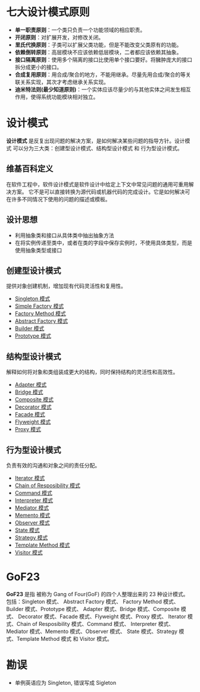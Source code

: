 # 七大设计模式原则  
- __单一职责原则__：一个类只负责一个功能领域的相应职责。  
- __开闭原则__：对扩展开发，对修改关闭。  
- __里氏代换原则__：子类可以扩展父类功能，但是不能改变父类原有的功能。  
- __依赖倒转原则__：高层模块不应该依赖低层模块，二者都应该依赖其抽象。  
- __接口隔离原则__：使用多个隔离的接口比使用单个接口要好。将臃肿庞大的接口拆分成更小的接口。  
- __合成复用原则__：用合成/聚合的地方，不能用继承。尽量先用合成/聚合的等关联关系实现，其次才考虑继承关系实现。  
- __迪米特法则(最少知道原则)__：一个实体应该尽量少的与其他实体之间发生相互作用，使得系统功能模块相对独立。    
#   设计模式
__设计模式__ 是反复出现问题的解决方案，是如何解决某些问题的指导方针。设计模式 可以分为三大类：创建型设计模式、结构型设计模式 和 行为型设计模式。  
## 维基百科定义
在软件工程中，软件设计模式是软件设计中给定上下文中常见问题的通用可重用解决方案。
它不是可以直接转换为源代码或机器代码的完成设计。它是如何解决可在许多不同情况下使用的问题的描述或模板。 
## 设计思想
- 利用抽象类和接口从具体类中抽出抽象方法
- 在将实例传递至类中，或者在类的字段中保存实例时，不使用具体类型，而是使用抽象类型或接口 
## 创建型设计模式  
提供对象创建机制，增加现有代码灵活性和复用性。  
- [Singleton 模式](./sigleton/sigleton.md)
- [Simple Factory 模式](./simple-factory/simpleFactory.md)
- [Factory Method 模式](./factory-method/FactoryMethod.md)
- [Abstract Factory 模式](./abstract-factory/abstract-factory.md)
- [Builder 模式](./builder/builder.md)
- [Prototype 模式](./prototype/prototype.md)
## 结构型设计模式  
解释如何将对象和类组装成更大的结构，同时保持结构的灵活性和高效性。  
- [Adapter 模式](./adapter/Adapter.md)
- [Bridge 模式](./bridge/bridge.md)
- [Composite 模式](./composite/composite.md)
- [Decorator 模式](./decorator/decorator.md)
- [Facade 模式](./facade/facade.md)
- [Flyweight 模式](./flyweight/flyweight.md)
- [Proxy 模式](./proxy/proxy.md)
## 行为型设计模式  
负责有效的沟通和对象之间的责任分配。  
- [Iterator 模式](./iterator/Iterator.md)
- [Chain of Resposibility 模式](./chainOfResponsibility/chainOfResponsibility.md)
- [Command 模式](./command/command.md)
- [Interpreter 模式](./interpreter/interpreter.md)
- [Mediator 模式](./mediator/mediator.md)
- [Memento 模式](./memento/memento.md)
- [Observer 模式](./observer/observer.md)
- [State 模式](./state/state.md)
- [Strategy 模式](./strategy/strategy.md)
- [Template Method 模式](./template-method/TemplateMethod.md)
- [Visitor 模式](./visitor/visitor.md)  
# GoF23
__GoF23__ 是指 被称为 Gang of Four(GoF) 的四个人整理出来的 23 种设计模式。  
包括：Singleton 模式、  Abstract Factory 模式、
Factory Method 模式、Builder 模式、Prototype 模式、
Adapter 模式、Bridge 模式、Composite 模式、
Decorator 模式、Facade 模式、Flyweight 模式、Proxy 模式、
Iterator 模式、Chain of Resposibility 模式、Command 模式、
Interpreter 模式、Mediator 模式、Memento 模式、Observer 模式、
State 模式、Strategy 模式、Template Method 模式 和 Visitor 模式。 
# 勘误
- 单例英语应为 Singleton, 错误写成 Sigleton 



